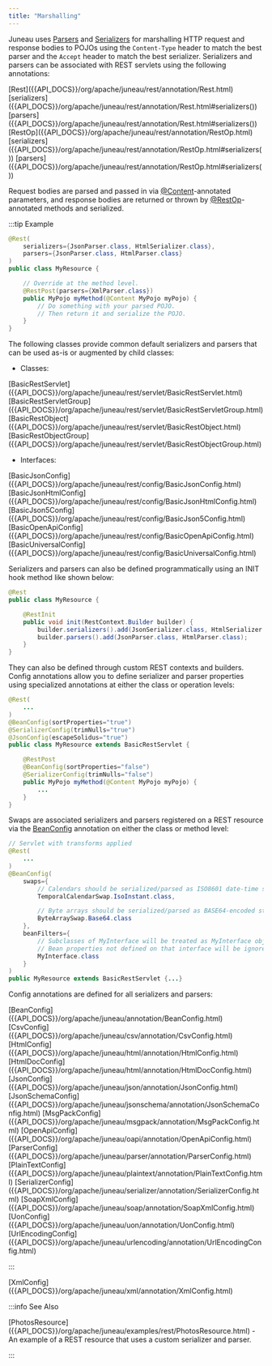 ```yaml
---
title: "Marshalling"
---
```


Juneau uses [Parsers]({{API_DOCS}}/org/apache/juneau/parser/Parser.html) and [Serializers]({{API_DOCS}}/org/apache/juneau/serializer/Serializer.html) for marshalling HTTP request and response bodies to POJOs using the `Content-Type` header to match the best parser and the `Accept` header to match the best serializer.
Serializers and parsers can be associated with REST servlets using the following annotations:

<tree>
<node-0><java-annotation>[Rest]({{API_DOCS}}/org/apache/juneau/rest/annotation/Rest.html)</java-annotation></node-0>
<node-1><java-method-annotation>[serializers]({{API_DOCS}}/org/apache/juneau/rest/annotation/Rest.html#serializers())</java-method-annotation></node-1>
<node-1><java-method-annotation>[parsers]({{API_DOCS}}/org/apache/juneau/rest/annotation/Rest.html#serializers())</java-method-annotation></node-1>
<node-0><java-annotation>[RestOp]({{API_DOCS}}/org/apache/juneau/rest/annotation/RestOp.html)</java-annotation></node-0>
<node-1><java-method-annotation>[serializers]({{API_DOCS}}/org/apache/juneau/rest/annotation/RestOp.html#serializers())</java-method-annotation></node-1>
<node-1><java-method-annotation>[parsers]({{API_DOCS}}/org/apache/juneau/rest/annotation/RestOp.html#serializers())</java-method-annotation></node-1>
</tree>

Request bodies are parsed and passed in via [@Content]({{API_DOCS}}/org/apache/juneau/http/annotation/Content.html)-annotated parameters, and response bodies are returned or thrown by [@RestOp]({{API_DOCS}}/org/apache/juneau/rest/annotation/RestOp.html)-annotated methods and serialized.

:::tip Example
```java
@Rest(
    serializers={JsonParser.class, HtmlSerializer.class},
    parsers={JsonParser.class, HtmlParser.class}
)
public class MyResource {

    // Override at the method level.
    @RestPost(parsers={XmlParser.class})
    public MyPojo myMethod(@Content MyPojo myPojo) {
        // Do something with your parsed POJO.
        // Then return it and serialize the POJO.
    }
}
```

The following classes provide common default serializers and parsers that can be
used as-is or augmented by child classes:

- Classes:

<tree>
<node-0><java-class>[BasicRestServlet]({{API_DOCS}}/org/apache/juneau/rest/servlet/BasicRestServlet.html)</java-class></node-0>
<node-0><java-class>[BasicRestServletGroup]({{API_DOCS}}/org/apache/juneau/rest/servlet/BasicRestServletGroup.html)</java-class></node-0>
<node-0><java-class>[BasicRestObject]({{API_DOCS}}/org/apache/juneau/rest/servlet/BasicRestObject.html)</java-class></node-0>
<node-0><java-class>[BasicRestObjectGroup]({{API_DOCS}}/org/apache/juneau/rest/servlet/BasicRestObjectGroup.html)</java-class></node-0>
</tree>

- Interfaces:

<tree>
<node-0><java-class>[BasicJsonConfig]({{API_DOCS}}/org/apache/juneau/rest/config/BasicJsonConfig.html)</java-class></node-0>
<node-0><java-class>[BasicJsonHtmlConfig]({{API_DOCS}}/org/apache/juneau/rest/config/BasicJsonHtmlConfig.html)</java-class></node-0>
<node-0><java-class>[BasicJson5Config]({{API_DOCS}}/org/apache/juneau/rest/config/BasicJson5Config.html)</java-class></node-0>
<node-0><java-class>[BasicOpenApiConfig]({{API_DOCS}}/org/apache/juneau/rest/config/BasicOpenApiConfig.html)</java-class></node-0>
<node-0><java-class>[BasicUniversalConfig]({{API_DOCS}}/org/apache/juneau/rest/config/BasicUniversalConfig.html)</java-class></node-0>
</tree>

Serializers and parsers can also be defined programmatically using an INIT hook method like shown below:

```java
@Rest
public class MyResource {

    @RestInit
    public void init(RestContext.Builder builder) {
        builder.serializers().add(JsonSerializer.class, HtmlSerializer.class);
        builder.parsers().add(JsonParser.class, HtmlParser.class);
    }
}
```

They can also be defined through custom REST contexts and builders.
Config annotations allow you to define serializer and parser properties using specialized annotations
at either the class or operation levels:

```java
@Rest(
    ...
)
@BeanConfig(sortProperties="true")
@SerializerConfig(trimNulls="true")
@JsonConfig(escapeSolidus="true")
public class MyResource extends BasicRestServlet {

    @RestPost
    @BeanConfig(sortProperties="false")
    @SerializerConfig(trimNulls="false")
    public MyPojo myMethod(@Content MyPojo myPojo) {
        ...
    }
}
```

Swaps are associated serializers and parsers registered on a REST resource via the [BeanConfig]({{API_DOCS}}/org/apache/juneau/annotation/BeanConfig.html) annotation
on either the class or method level:

```java
// Servlet with transforms applied
@Rest(
    ...
)
@BeanConfig(
    swaps={
        // Calendars should be serialized/parsed as ISO8601 date-time strings
        TemporalCalendarSwap.IsoInstant.class,

        // Byte arrays should be serialized/parsed as BASE64-encoded strings
        ByteArraySwap.Base64.class
    },
    beanFilters={
        // Subclasses of MyInterface will be treated as MyInterface objects.
        // Bean properties not defined on that interface will be ignored.
        MyInterface.class
    }
)
public MyResource extends BasicRestServlet {...}
```

Config annotations are defined for all serializers and parsers:

<tree>
<node-0><java-annotation>[BeanConfig]({{API_DOCS}}/org/apache/juneau/annotation/BeanConfig.html)</java-annotation></node-0>
<node-0><java-annotation>[CsvConfig]({{API_DOCS}}/org/apache/juneau/csv/annotation/CsvConfig.html)</java-annotation></node-0>
<node-0><java-annotation>[HtmlConfig]({{API_DOCS}}/org/apache/juneau/html/annotation/HtmlConfig.html)</java-annotation></node-0>
<node-0><java-annotation>[HtmlDocConfig]({{API_DOCS}}/org/apache/juneau/html/annotation/HtmlDocConfig.html)</java-annotation></node-0>
<node-0><java-annotation>[JsonConfig]({{API_DOCS}}/org/apache/juneau/json/annotation/JsonConfig.html)</java-annotation></node-0>
<node-0><java-annotation>[JsonSchemaConfig]({{API_DOCS}}/org/apache/juneau/jsonschema/annotation/JsonSchemaConfig.html)</java-annotation></node-0>
<node-0><java-annotation>[MsgPackConfig]({{API_DOCS}}/org/apache/juneau/msgpack/annotation/MsgPackConfig.html)</java-annotation></node-0>
<node-0><java-annotation>[OpenApiConfig]({{API_DOCS}}/org/apache/juneau/oapi/annotation/OpenApiConfig.html)</java-annotation></node-0>
<node-0><java-annotation>[ParserConfig]({{API_DOCS}}/org/apache/juneau/parser/annotation/ParserConfig.html)</java-annotation></node-0>
<node-0><java-annotation>[PlainTextConfig]({{API_DOCS}}/org/apache/juneau/plaintext/annotation/PlainTextConfig.html)</java-annotation></node-0>
<node-0><java-annotation>[SerializerConfig]({{API_DOCS}}/org/apache/juneau/serializer/annotation/SerializerConfig.html)</java-annotation></node-0>
<node-0><java-annotation>[SoapXmlConfig]({{API_DOCS}}/org/apache/juneau/soap/annotation/SoapXmlConfig.html)</java-annotation></node-0>
<node-0><java-annotation>[UonConfig]({{API_DOCS}}/org/apache/juneau/uon/annotation/UonConfig.html)</java-annotation></node-0>
<node-0><java-annotation>[UrlEncodingConfig]({{API_DOCS}}/org/apache/juneau/urlencoding/annotation/UrlEncodingConfig.html)</java-annotation></node-0>
</tree>

:::

<tree>
<node-0><java-class>[XmlConfig]({{API_DOCS}}/org/apache/juneau/xml/annotation/XmlConfig.html)</java-class></node-0>
</tree>

:::info See Also

<tree>
<node-0><java-class>[PhotosResource]({{API_DOCS}}/org/apache/juneau/examples/rest/PhotosResource.html) - An example of a REST resource that uses a custom serializer and parser.</java-class></node-0>
</tree>

:::